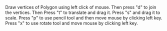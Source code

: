 Draw vertices of Polygon using left click of mouse.
Then press "d" to join the vertices.
Then Press "t" to translate and drag it.
Press "s" and drag it to scale.
Press "p" to use pencil tool and then move mouse by clicking left key.
Press "x" to use rotate tool and move mouse by clicking left key.

